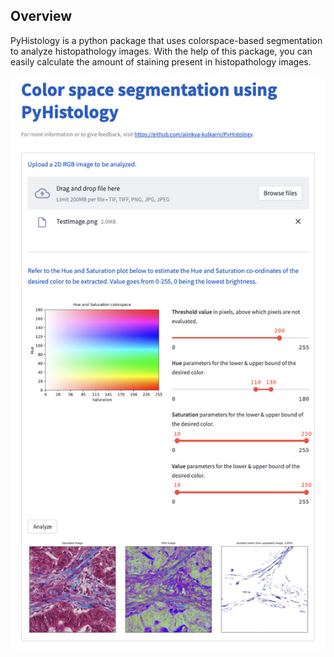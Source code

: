 ## Overview

PyHistology is a python package that uses colorspace-based segmentation to analyze histopathology images. With the help of this package, you can easily calculate the amount of staining present in histopathology images.

![alt text](https://github.com/ajinkya-kulkarni/PyHistology/blob/main/StreamlitApp.jpg)
